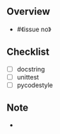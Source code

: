 ## Overview

- #《issue no》

## Checklist

- [ ] docstring
- [ ] unittest
- [ ] pycodestyle

## Note

- 

